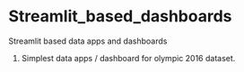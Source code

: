 # Streamlit_based_dashboards
Streamlit based data apps and dashboards

1. Simplest data apps / dashboard for olympic 2016 dataset.
  
